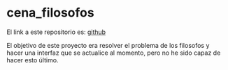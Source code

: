 # cena_filosofos

El link a este repositorio es: [github](https://github.com/GonzaloGmv/cena_filosofos)

El objetivo de este proyecto era resolver el problema de los filosofos y hacer una interfaz que se actualice al momento, pero no he sido capaz de hacer esto último.
